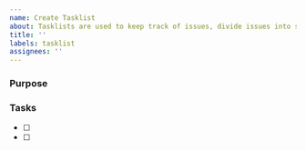 ```yaml
---
name: Create Tasklist
about: Tasklists are used to keep track of issues, divide issues into smaller subtasks, and create new relationships between issues
title: ''
labels: tasklist
assignees: ''
---
```

<!--
Tasklist guidelines:
- Add the tasklist issue and task issues to the Software project
- To create a task from an existing issue, reference its number: e.g., #739
    - Tasks cannot be created from closed issues or issues with linked pull requests
- If a PR resolves a task that isn't an issue, convert it to one
-->

### Purpose
<!-- What does this tasklist track? -->

### Tasks
<!-- The tasklist itself -->

- [ ] <!-- Issue number or description: --> 
- [ ] <!-- Issue number or description: --> 
